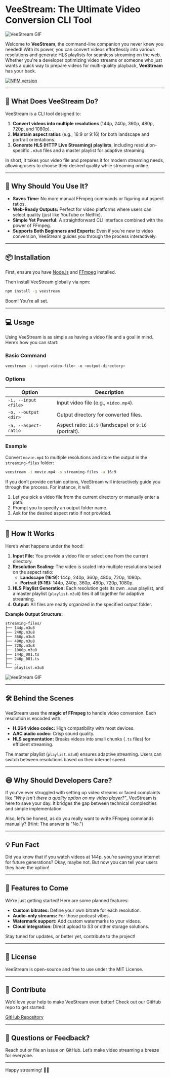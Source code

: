 # VeeStream: The Ultimate Video Conversion CLI Tool

![VeeStream GIF](public/logo.jpg)

Welcome to **VeeStream**, the command-line companion you never knew you needed! With its power, you can convert videos effortlessly into various resolutions and generate HLS playlists for seamless streaming on the web. Whether you're a developer optimizing video streams or someone who just wants a quick way to prepare videos for multi-quality playback, **VeeStream** has your back.

<a href="https://www.npmjs.com/package/veestream" rel="nofollow"><img src="https://img.shields.io/npm/v/veestream.svg?style=flat" alt="NPM version" style="max-width: 100%;"></a>

<!-- <a href="https://npmjs.org/package/veestream" rel="nofollow"><img src="https://img.shields.io/npm/dm/veestream.svg?style=flat" alt="NPM monthly downloads" style="max-width: 100%;"></a>
<a href="https://npmjs.org/package/veestream" rel="nofollow"><img src="https://img.shields.io/npm/dt/veestream.svg?style=flat" alt="NPM total downloads" style="max-width: 100%;"></a> -->

---

## 🚀 What Does VeeStream Do?

VeeStream is a CLI tool designed to:

1. **Convert videos into multiple resolutions** (144p, 240p, 360p, 480p, 720p, and 1080p).
2. **Maintain aspect ratios** (e.g., 16:9 or 9:16) for both landscape and portrait orientations.
3. **Generate HLS (HTTP Live Streaming) playlists**, including resolution-specific `.m3u8` files and a master playlist for adaptive streaming.

In short, it takes your video file and prepares it for modern streaming needs, allowing users to choose their desired quality while streaming online.

---

## 🎯 Why Should You Use It?

- **Saves Time:** No more manual FFmpeg commands or figuring out aspect ratios.
- **Web-Ready Outputs:** Perfect for video platforms where users can select quality (just like YouTube or Netflix).
- **Simple Yet Powerful:** A straightforward CLI interface combined with the power of FFmpeg.
- **Supports Both Beginners and Experts:** Even if you’re new to video conversion, VeeStream guides you through the process interactively.

---

## 📦 Installation

First, ensure you have [Node.js](https://nodejs.org/) and [FFmpeg](https://ffmpeg.org/) installed.

Then install VeeStream globally via npm:

```bash
npm install -g veestream
```

Boom! You're all set.

---

## 💻 Usage

Using VeeStream is as simple as having a video file and a goal in mind. Here’s how you can start:

### Basic Command

```bash
veestream -i <input-video-file> -o <output-directory>
```

### Options

| Option               | Description                                            |
| -------------------- | ------------------------------------------------------ |
| `-i, --input <file>` | Input video file (e.g., `video.mp4`).                  |
| `-o, --output <dir>` | Output directory for converted files.                  |
| `-a, --aspect-ratio` | Aspect ratio: `16:9` (landscape) or `9:16` (portrait). |

### Example

Convert `movie.mp4` to multiple resolutions and store the output in the `streaming-files` folder:

```bash
veestream -i movie.mp4 -o streaming-files -a 16:9
```

If you don’t provide certain options, VeeStream will interactively guide you through the process. For instance, it will:

1. Let you pick a video file from the current directory or manually enter a path.
2. Prompt you to specify an output folder name.
3. Ask for the desired aspect ratio if not provided.

---

## 🎥 How It Works

Here’s what happens under the hood:

1. **Input File:** You provide a video file or select one from the current directory.
2. **Resolution Scaling:** The video is scaled into multiple resolutions based on the aspect ratio:
   - **Landscape (16:9):** 144p, 240p, 360p, 480p, 720p, 1080p.
   - **Portrait (9:16):** 144p, 240p, 360p, 480p, 720p, 1080p.
3. **HLS Playlist Generation:** Each resolution gets its own `.m3u8` playlist, and a master playlist (`playlist.m3u8`) ties it all together for adaptive streaming.
4. **Output:** All files are neatly organized in the specified output folder.

**Example Output Structure:**

```
streaming-files/
├── 144p.m3u8
├── 240p.m3u8
├── 360p.m3u8
├── 480p.m3u8
├── 720p.m3u8
├── 1080p.m3u8
├── 144p_001.ts
├── 240p_001.ts
├── ...
└── playlist.m3u8
```

![VeeStream GIF](public/veestream.gif)

---

## 🛠 Behind the Scenes

VeeStream uses the **magic of FFmpeg** to handle video conversion. Each resolution is encoded with:

- **H.264 video codec:** High compatibility with most devices.
- **AAC audio codec:** Crisp sound quality.
- **HLS segmentation:** Breaks videos into small chunks (`.ts` files) for efficient streaming.

The master playlist (`playlist.m3u8`) ensures adaptive streaming. Users can switch between resolutions based on their internet speed.

---

## 😄 Why Should Developers Care?

If you’ve ever struggled with setting up video streams or faced complaints like _"Why isn’t there a quality option on my video player?"_, VeeStream is here to save your day. It bridges the gap between technical complexities and simple implementation.

Also, let’s be honest, as do you really want to write FFmpeg commands manually? (Hint: The answer is "No.")

---

## 💡 Fun Fact

Did you know that if you watch videos at 144p, you’re saving your internet for future generations? Okay, maybe not. But now you can tell your users they have the option!

---

## 🌟 Features to Come

We’re just getting started! Here are some planned features:

- **Custom bitrates:** Define your own bitrate for each resolution.
- **Audio-only streams:** For those podcast vibes.
- **Watermark support:** Add custom watermarks to your videos.
- **Cloud integration:** Direct upload to S3 or other storage solutions.

Stay tuned for updates, or better yet, contribute to the project!

---

## 📝 License

VeeStream is open-source and free to use under the MIT License.

---

## 👏 Contribute

We’d love your help to make VeeStream even better! Check out our GitHub repo to get started:

[GitHub Repository](https://github.com/farhadggu/veestream)

---

## 💬 Questions or Feedback?

Reach out or file an issue on GitHub. Let’s make video streaming a breeze for everyone.

---

Happy streaming! 🎥✨
